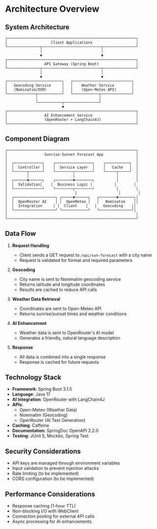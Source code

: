 # Architecture Overview

## System Architecture

```
┌───────────────────────────────────────────────────────────┐
│                    Client Applications                    │
└───────────────┬───────────────────────────┬───────────────┘
                │                           │
                ▼                           ▼
┌───────────────────────────────────────────────────────────┐
│                 API Gateway (Spring Boot)                 │
└───────────────┬───────────────────────────┬───────────────┘
                │                           │
                ▼                           ▼
┌─────────────────────────┐   ┌───────────────────────────┐
│   Geocoding Service     │   │    Weather Service        │
│   (Nominatim/OSM)       │   │    (Open-Meteo API)       │
└─────────────┬───────────┘   └────────────┬──────────────┘
              │                            │
              └───────────┬────────────────┘
                          ▼
┌───────────────────────────────────────────────────────────┐
│                 AI Enhancement Service                    │
│                 (OpenRouter + LangChain4J)                │
└───────────────────────────────────────────────────────────┘
```

## Component Diagram

```
┌───────────────────────────────────────────────────────────┐
│                 Sunrise-Sunset Forecast App               │
│                                                           │
│  ┌─────────────┐    ┌─────────────────┐    ┌───────────┐  │
│  │  Controller │    │  Service Layer  │    │   Cache   │  │
│  └──────┬──────┘    └────────┬────────┘    └─────┬─────┘  │
│         │                    │                   │        │
│  ┌──────▼──────┐    ┌────────▼────────┐          │        │
│  │  Validation│    │  Business Logic │          │        │
│  └─────────────┘    └────────┬────────┘          │        │
│                               │                   │        │
│  ┌───────────────────┐ ┌─────▼──────┐   ┌────────▼───────┐│
│  │  OpenRouter AI    │ │  OpenMeteo │   │   Nominatim    ││
│  │  Integration     │ │  Client    │   │   Geocoding    ││
│  └───────────────────┘ └────────────┘   └───────────────┘│
│                                                           │
└───────────────────────────────────────────────────────────┘
```

## Data Flow

1. **Request Handling**
   - Client sends a GET request to `/api/sun-forecast` with a city name
   - Request is validated for format and required parameters

2. **Geocoding**
   - City name is sent to Nominatim geocoding service
   - Returns latitude and longitude coordinates
   - Results are cached to reduce API calls

3. **Weather Data Retrieval**
   - Coordinates are sent to Open-Meteo API
   - Returns sunrise/sunset times and weather conditions

4. **AI Enhancement**
   - Weather data is sent to OpenRouter's AI model
   - Generates a friendly, natural language description

5. **Response**
   - All data is combined into a single response
   - Response is cached for future requests

## Technology Stack

- **Framework**: Spring Boot 3.1.5
- **Language**: Java 17
- **AI Integration**: OpenRouter with LangChain4J
- **APIs**:
  - Open-Meteo (Weather Data)
  - Nominatim (Geocoding)
  - OpenRouter (AI Text Generation)
- **Caching**: Caffeine
- **Documentation**: SpringDoc OpenAPI 2.2.0
- **Testing**: JUnit 5, Mockito, Spring Test

## Security Considerations

- API keys are managed through environment variables
- Input validation to prevent injection attacks
- Rate limiting (to be implemented)
- CORS configuration (to be implemented)

## Performance Considerations

- Response caching (1-hour TTL)
- Non-blocking I/O with WebClient
- Connection pooling for external API calls
- Async processing for AI enhancements
